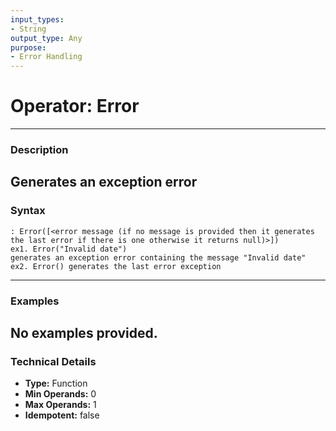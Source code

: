 ```yaml
---
input_types:
- String
output_type: Any
purpose:
- Error Handling
---
```

# Operator: Error
---
### **Description**
Generates an exception error
---
### **Syntax**
```
: Error([<error message (if no message is provided then it generates the last error if there is one otherwise it returns null)>])
ex1. Error("Invalid date")
generates an exception error containing the message "Invalid date"
ex2. Error() generates the last error exception
```
---
### **Examples**
No examples provided.
---
### **Technical Details**
- **Type:** Function
- **Min Operands:** 0
- **Max Operands:** 1
- **Idempotent:** false